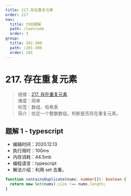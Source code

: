 ```yaml
---
title: 217.存在重复元素
order: 217
nav:
  title: 力扣题解
  path: /leetcode
  order: 3
group:
  title: 201-300
  path: /201-300
  order: 201
---
```


# 217. 存在重复元素

> 链接：[217. 存在重复元素](https://leetcode-cn.com/problems/contains-duplicate/)  
> 难度：简单  
> 标签：数组、哈希表  
> 简介：给定一个整数数组，判断是否存在重复元素。

## 题解 1 - typescript

- 编辑时间：2020.12.13
- 执行用时：100ms
- 内存消耗：44.5mb
- 编程语言：typescript
- 解法介绍：利用 set 去重。

```typescript
function containsDuplicate(nums: number[]): boolean {
  return new Set(nums).size !== nums.length;
}
```
